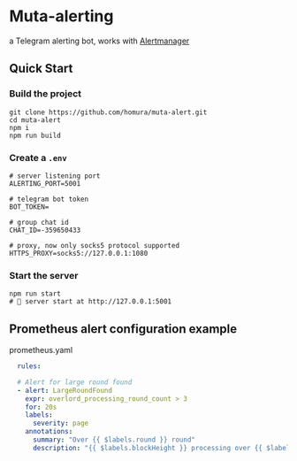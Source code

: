 # Muta-alerting

a Telegram alerting bot, works with [Alertmanager](https://prometheus.io/docs/alerting/alertmanager/)

## Quick Start

### Build the project

```
git clone https://github.com/homura/muta-alert.git
cd muta-alert
npm i
npm run build
```

### Create a `.env`

```
# server listening port
ALERTING_PORT=5001

# telegram bot token
BOT_TOKEN=

# group chat id
CHAT_ID=-359650433

# proxy, now only socks5 protocol supported
HTTPS_PROXY=socks5://127.0.0.1:1080
```

### Start the server

```
npm run start
# 🚀 server start at http://127.0.0.1:5001
```

## Prometheus alert configuration example

prometheus.yaml
```yaml
  rules:

  # Alert for large round found
  - alert: LargeRoundFound
    expr: overlord_processing_round_count > 3
    for: 20s
    labels:
      severity: page
    annotations:
      summary: "Over {{ $labels.round }} round"
      description: "{{ $labels.blockHeight }} processing over {{ $labels.round }} round, @foo @bar, please take a look"
```
